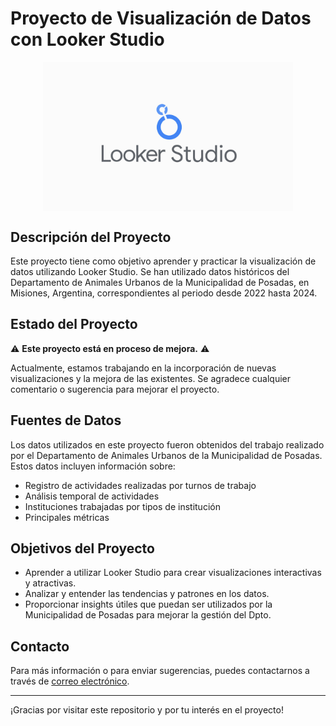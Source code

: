 # Proyecto de Visualización de Datos con Looker Studio

<p align="center">
  <img src="Images/Looker-Studio.jpg" alt="alt text" width="400" style="display: block; margin: auto;"/>
</p>

## Descripción del Proyecto

Este proyecto tiene como objetivo aprender y practicar la visualización de datos utilizando Looker Studio. Se han utilizado datos históricos del Departamento de Animales Urbanos de la Municipalidad de Posadas, en Misiones, Argentina, correspondientes al periodo desde 2022 hasta 2024.

## Estado del Proyecto

⚠️ **Este proyecto está en proceso de mejora.** ⚠️

Actualmente, estamos trabajando en la incorporación de nuevas visualizaciones y la mejora de las existentes. Se agradece cualquier comentario o sugerencia para mejorar el proyecto.

## Fuentes de Datos

Los datos utilizados en este proyecto fueron obtenidos del trabajo realizado por el Departamento de Animales Urbanos de la Municipalidad de Posadas. Estos datos incluyen información sobre:

- Registro de actividades realizadas por turnos de trabajo
- Análisis temporal de actividades
- Instituciones trabajadas por tipos de institución
- Principales métricas

## Objetivos del Proyecto

- Aprender a utilizar Looker Studio para crear visualizaciones interactivas y atractivas.
- Analizar y entender las tendencias y patrones en los datos.
- Proporcionar insights útiles que puedan ser utilizados por la Municipalidad de Posadas para mejorar la gestión del Dpto.

## Contacto

Para más información o para enviar sugerencias, puedes contactarnos a través de [correo electrónico](mailto:animalesurbanosposadas@gmail.com).

---

¡Gracias por visitar este repositorio y por tu interés en el proyecto!

